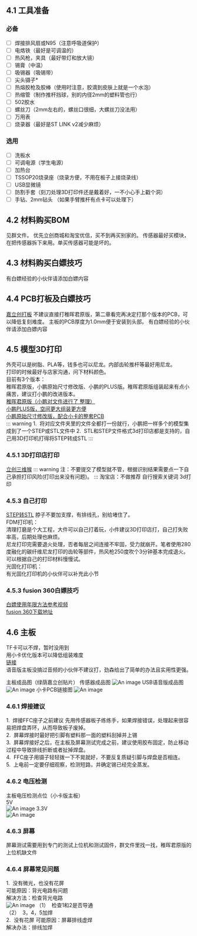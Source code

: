 ## 4.1 工具准备
### 必备
- [ ] 焊接排风扇或N95（注意呼吸道保护）
- [ ] 电烙铁（最好是可调温的）
- [ ] 热风枪，夹具（最好带灯和放大镜）
- [ ] 锡膏（中温）
- [ ] 吸锡器（吸锡带）
- [ ] 尖头镊子*
- [ ] 热熔胶枪及胶棒（使用时注意，胶滴到皮肤上就是一个水泡）
- [ ] 热缩管（制作推杆挡球，别的内径2mm的塑料管也行）
- [ ] 502胶水
- [ ] 螺丝刀（2mm左右的，螺丝口很细，大螺丝刀没法用）
- [ ] 万用表
- [ ] 烧录器（最好是ST LINK v2减少麻烦）
### 选用
- [ ] 洗板水
- [ ] 可调电源（学生电源）
- [ ] 加热台
- [ ] TSSOP20烧录座（烧录方便，不用在板子上接烧录线）
- [ ] USB显微镜
- [ ] 防割手套（刻刀处理3D打印件还是戴着好，一不小心手上戳个洞）
- [ ] 手钻、2mm钻头 （如果手臂推杆有点卡可以处理下）

## 4.2 材料购买BOM
见群文件。
优先立创商城和淘宝优信，买不到再买别家的。
传感器最好买模块，在把传感器拆下来用。单买传感器可能是坏的。

## 4.3 材料购买白嫖技巧
有白嫖经验的小伙伴请添加白嫖内容

## 4.4 PCB打板及白嫖技巧
[嘉立创打板](https://www.jlc.com/)
不建议直接打稚晖君原版，第二章看完再决定打那个版本的PCB，可以降低复刻难度。
主板的PCB厚度为1.0mm便于安装到头部。
有白嫖经验的小伙伴请添加白嫖内容

## 4.5 模型3D打印
外壳可以是树脂、PLA等，钱多也可以尼龙。内部齿轮推杆等最好用尼龙。<br>
打印的时候最好与店家沟通，问下材料颜色。<br>
目前有3个版本：<br>
稚晖君原版，小鹏原始尺寸修改版、小鹏的PLUS版。稚晖君原版组装起来有点小痛苦，建议打小鹏的改进版本。<br>
[稚晖君原版（小鹏对文件进行了 整理）](https://gitee.com/txp666/ElectronBot_Study/tree/main/3D%E6%89%93%E5%8D%B0/%E5%8E%9F%E7%89%88)<br>
[小鹏PLUS版，空间更大组装更方便](https://gitee.com/txp666/ElectronBot_Study/tree/main/3D%E6%89%93%E5%8D%B0/%E4%BF%AE%E6%94%B9-PLUS(%E8%83%96))<br>
[小鹏原始尺寸修改版，配合小卡的整套PCB](https://gitee.com/txp666/ElectronBot_Study/tree/main/3D%E6%89%93%E5%8D%B0/%E5%8E%9F%E5%B0%BA%E5%AF%B8%E4%BF%AE%E6%94%B9)<br>
::: warning
1.  将对应文件夹里的文件全都打一份就行，小鹏把一样多个的模型集成到了一个STEP或STL文件中
2.  STL和STEP文件格式3d打印店都是支持的，自己用3D打印机打得将STEP转成STL
:::
### 4.5.1 3D打印店打印
[立创三维猴](https://www.sanweihou.com/)
::: warning
注：不要提交了模型就不管，根据识别结果需要点一下自己承担打印风险(打印出来没有问题)。
:::
淘宝店：不做推荐 自行搜索关键词 3d打印 

### 4.5.3 自己打印
[STEP转STL](http://www.mohou.com/tools/stlconverter.html)
脖子不要加支撑，有排线孔，别给堵住了。 <br>
FDM打印机：<br>
清理打磨是个大工程，大件可以自己打着玩，小件建议3D打印店打，自己打失败率高，后期处理也麻烦。<br>
尼龙打印完需要退火处理，否者每层之间连接不牢固，受力就崩开。笔者使用280度融化的碳纤维尼龙打印的齿轮等部件，热风枪250度吹个3分钟基本完成退火。可以根据自己的打印材料慢慢试。<br>
光固化打印机：<br>
有光固化打印机的小伙伴可以补充此小节<br>

### 4.5.3 fusion 360白嫖技巧
[白嫖使用年限方法参考视频](https://b23.tv/pmjEwIY?share_medium=android&share_source=qq&bbid=XYA5068A4B0C05FD553D70DD068042ED2ABF6&ts=1665681438326)<br>
[fusion 360下载地址](https://www.autodesk.com.cn/products/fusion-360/personal)

## 4.6 主板
TF卡可以不焊，暂时没用到<br>
用小卡优化版本可以降低组装难度<br>
[链接](https://oshwhub.com/taosi/ElectronBotyu-yin-ban)<br>
语音版主板没搞过音频的小伙伴不建议打，劲森给出了简单的办法且实用性更强。<br>

主板成品图（绿荫嘉立创贴片）
传感器成品图
![An image](./board1.png)
USB语音版成品图
![An image](./board2.png)
小卡PCB链接图
![An image](./board3.png)

### 4.6.1 焊接建议
1.  焊接FFC座子之前建议 先用传感器板子练练手，如果焊接错误，处理起来很容易把焊盘弄环，从而导致板子废掉。<br>
2.  屏幕焊接时最好把引脚有塑料那一面的塑料刮掉并上锡<br>
3.  屏幕焊接好之后，在主板及屏幕测试完成之前，建议使用胶布固定，防止移动过程中导致排线折断或者扯掉焊盘。<br>
4.  FFC座子用镊子轻轻拨一下不晃就好，不要反复质疑引脚与焊盘是否相连。<br>
5.  上电前一定要仔细观察，检测短路，并确定锡已经完全蒸发。<br>

### 4.6.2 电压检测
主板电压检测点位（小卡版主板）<br>
5V<br>
![An image](./circuit1.png)
3.3V<br>
![An image](./circuit2.png)

### 4.6.3 屏幕
屏幕测试需要用到专门的测试上位机和测试固件，群文件里找一找，稚晖君原版的上位机缺文件

### 4.6.4 屏幕常见问题 
1.  没有微光，也没有花屏<br>
可能原因：背光电路有问题<br>
解决方法：检查背光电路<br>
![An image](./circuit3.png)
（1）  检查1和2是否导通<br>
（2）  3，4，5加焊<br>
2.  没有花屏
可能原因：屏幕排线虚焊<br>
解决办法：排线加焊<br>
